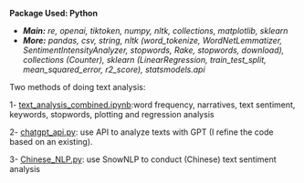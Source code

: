 **Package Used: Python**
- ***Main:** re, openai, tiktoken, numpy, nltk, collections, matplotlib, sklearn*
- ***More:** pandas, csv, string, nltk (word_tokenize, WordNetLemmatizer, SentimentIntensityAnalyzer, stopwords, Rake, stopwords, download), collections (Counter), sklearn (LinearRegression, train_test_split, mean_squared_error, r2_score), statsmodels.api*


Two methods of doing text analysis:

1- [text_analysis_combined.ipynb](https://github.com/jingwenshi-novae/Coding-Samples/blob/main/Text-Analysis/text_analysis_combined.ipynb):word frequency, narratives, text sentiment, keywords, stopwords, plotting and regression analysis

2- [chatgpt_api.py](https://github.com/JingwenSHI-Novae/Coding-Samples/blob/main/Text-Analysis/chatgpt_api.py): use API to analyze texts with GPT (I refine the code based on an existing).

3- [Chinese_NLP.py](https://github.com/JingwenSHI-Novae/Coding-Samples/blob/main/Text-Analysis/NLP.py): use SnowNLP to conduct (Chinese) text sentiment analysis

